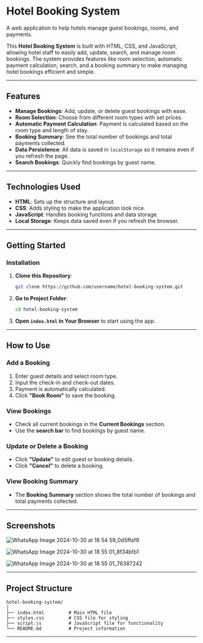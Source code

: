 
# Hotel Booking System

A web application to help hotels manage guest bookings, rooms, and payments.

This **Hotel Booking System** is built with HTML, CSS, and JavaScript, allowing hotel staff to easily add, update, search, and manage room bookings. The system provides features like room selection, automatic payment calculation, search, and a booking summary to make managing hotel bookings efficient and simple.

---

## Features

- **Manage Bookings**: Add, update, or delete guest bookings with ease.
- **Room Selection**: Choose from different room types with set prices.
- **Automatic Payment Calculation**: Payment is calculated based on the room type and length of stay.
- **Booking Summary**: See the total number of bookings and total payments collected.
- **Data Persistence**: All data is saved in `localStorage` so it remains even if you refresh the page.
- **Search Bookings**: Quickly find bookings by guest name.

---

## Technologies Used

- **HTML**: Sets up the structure and layout.
- **CSS**: Adds styling to make the application look nice.
- **JavaScript**: Handles booking functions and data storage.
- **Local Storage**: Keeps data saved even if you refresh the browser.

---

## Getting Started

### Installation

1. **Clone this Repository**:
   ```bash
   git clone https://github.com/username/hotel-booking-system.git
   ```

2. **Go to Project Folder**:
   ```bash
   cd hotel-booking-system
   ```

3. **Open `index.html` in Your Browser** to start using the app.

---

## How to Use

### Add a Booking
1. Enter guest details and select room type.
2. Input the check-in and check-out dates.
3. Payment is automatically calculated.
4. Click **"Book Room"** to save the booking.

### View Bookings
- Check all current bookings in the **Current Bookings** section.
- Use the **search bar** to find bookings by guest name.

### Update or Delete a Booking
- Click **"Update"** to edit guest or booking details.
- Click **"Cancel"** to delete a booking.

### View Booking Summary
- The **Booking Summary** section shows the total number of bookings and total payments collected.

---

## Screenshots

![WhatsApp Image 2024-10-30 at 18 54 59_0d5ffaf9](https://github.com/user-attachments/assets/0881f868-727c-41e4-8f9d-00c56846c5e0)


![WhatsApp Image 2024-10-30 at 18 55 01_8f34bfb1](https://github.com/user-attachments/assets/68d175cf-a341-4633-8ec6-c8ff7e3c7cdc)


![WhatsApp Image 2024-10-30 at 18 55 01_76387242](https://github.com/user-attachments/assets/a0bee174-8f29-4c13-b701-f15e8c2fdda5)

---

## Project Structure

```
hotel-booking-system/
│
├── index.html         # Main HTML file
├── styles.css         # CSS file for styling
├── script.js          # JavaScript file for functionality
└── README.md          # Project information
```

---

